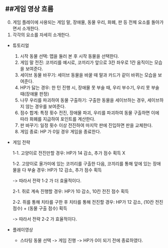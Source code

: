 ##게임 영상 흐름
---------

0. 게임 플레이에 사용되는 게임 말, 장애물, 동물 우리, 화폐, 판 등 전체 요소를 돌아가면서 소개한다.
1. 각각의 요소를 자세히 소개한다.

* 튜토리얼
	1. 시작 동물 선택: 맵을 둘러 본 후 시작 동물을 선택한다.
	2. 게임 말 전진: 코끼리를 예시로, 코끼리가 앞으로 3칸 좌우로 1칸 움직이는 모습을 보여준다.
	3. 세이브 동물 바꾸기: 세이브 동물을 바꿀 때 말과 카드가 같이 바뀌는 모습을 보여준다.
	4. HP가 닳는 경우: 한 턴 진행 시, 장애물 못 부술 때, 우리 부수기, 우리 못 부술 때(장애물 판정)
	5. 나무 우리를 파괴하여 동물 구출하기: 구출한 동물을 세이브하는 경우, 세이브하지 않는 경우를 보여준다.
	6. 점수 합계: 특정 횟수 전진, 장애물 파괴, 우리를 파괴하여 동물 구출하면 이에 따라 화폐를 지급하여 포인트를 계산한다.
	7. 판 바꾸기: 일정 횟수 이상 전진하여 마지막 판에 진입하면 판을 교체한다.
	8. 게임 종료: HP 가 0일 경우 게임을 종료한다.

* 게임 전략

 	1-1. 고양이로 전진만할 경우: HP가 14 감소, 추가 점수 획득 X

	1-2. 고양이로 올가미에 있는 코끼리를 구출한 다음, 코끼리를 통해 앞에 있는 장애물을 다 부술 경우: HP가 12 감소, 추가 점수 획득

	-> 따라서 전략 1-2 가 더 효율적이다.

	2-1. 쥐로 계속 진행할 경우: HP가 10 감소, 10칸 전진 점수 획득

	2-2. 쥐를 통해 치타를 구한 후 치타를 통해 전진할 경우: HP가 12 감소, (10칸 전진 점수) + (동물 구출 점수) 획득

	-> 따라서 전략 2-2 가 효율적이다.

* 플레이영상
	* 스타팅 동물 선택 -> 게임 진행 -> HP가 0이 되기 전에 종료하였다.

